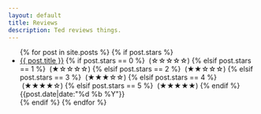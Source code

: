 ```yaml
---
layout: default
title: Reviews
description: Ted reviews things.
---
```


<ul class="no-bullets">
  {% for post in site.posts %}
    {% if post.stars %}
    <li>
    	<div class="clearfix">
	    	<a class="align-left" href="{{ post.url }}">{{ post.title }}</a>
	    	{% if post.stars == 0 %} &nbsp;(☆☆☆☆☆)
	    	{% elsif post.stars == 1 %} &nbsp;(★☆☆☆☆)
	    	{% elsif post.stars == 2 %} &nbsp;(★★☆☆☆)
	    	{% elsif post.stars == 3 %} &nbsp;(★★★☆☆)
	    	{% elsif post.stars == 4 %} &nbsp;(★★★★☆)
	    	{% elsif post.stars == 5 %} &nbsp;(★★★★★)
	    	{% endif %}
	    	<span class="align-right date"><time datetime="{{post.date|date:"%F"}}">{{post.date|date:"%d %b %Y"}}</time></span>
    	</div>
    </li>
    {% endif %}
  {% endfor %}
</ul>